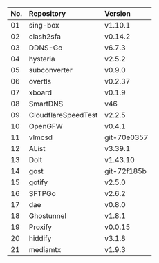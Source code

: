 | No. | Repository | Version |
| --- | :--------- | :------ |
| 01 | sing-box | v1.10.1 |
| 02 | clash2sfa | v0.14.2 |
| 03 | DDNS-Go | v6.7.3 |
| 04 | hysteria | v2.5.2 |
| 05 | subconverter | v0.9.0 |
| 06 | overtls | v0.2.37 |
| 07 | xboard | v0.1.9 |
| 08 | SmartDNS | v46 |
| 09 | CloudflareSpeedTest | v2.2.5 |
| 10 | OpenGFW | v0.4.1 |
| 11 | vlmcsd | git-70e0357 |
| 12 | AList | v3.39.1 |
| 13 | Dolt | v1.43.10 |
| 14 | gost | git-72f185b |
| 15 | gotify | v2.5.0 |
| 16 | SFTPGo | v2.6.2 |
| 17 | dae | v0.8.0 |
| 18 | Ghostunnel | v1.8.1 |
| 19 | Proxify | v0.0.15 |
| 20 | hiddify | v3.1.8 |
| 21 | mediamtx | v1.9.3 |
